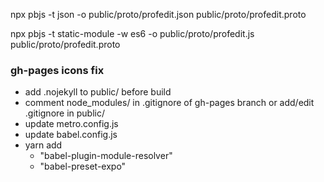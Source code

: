 npx pbjs -t json -o public/proto/profedit.json public/proto/profedit.proto

npx pbjs -t static-module -w es6 -o public/proto/profedit.js public/proto/profedit.proto


### gh-pages icons fix


* add .nojekyll to public/ before build
* comment node_modules/ in .gitignore of gh-pages branch or add/edit .gitignore in public/
* update metro.config.js
* update babel.config.js
* yarn add      
  * "babel-plugin-module-resolver"
  * "babel-preset-expo"
